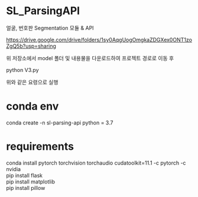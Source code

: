 # SL_ParsingAPI

얼굴, 번호판 Segmentation 모듈 & API

https://drive.google.com/drive/folders/1sy0AqgUogOmgkaZDGXex0ONT1zoZgQ5b?usp=sharing

위 저장소에서 model 폴더 및 내용물을 다운로드하여 프로젝트 경로로 이동 후

python V3.py

위와 같은 요령으로 실행


# conda env

conda create -n sl-parsing-api python = 3.7

# requirements

conda install pytorch torchvision torchaudio cudatoolkit=11.1 -c pytorch -c nvidia  
pip install flask  
pip install matplotlib  
pip install pillow
